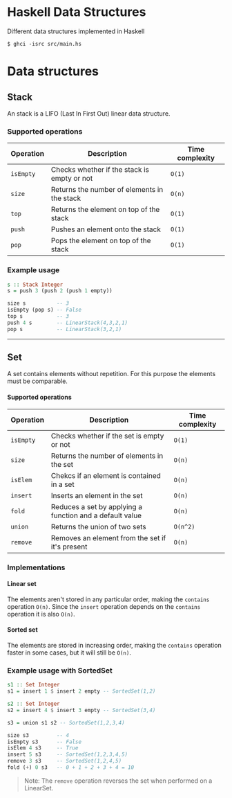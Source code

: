 # Haskell Data Structures
Different data structures implemented in Haskell

```console
$ ghci -isrc src/main.hs
```

# Data structures

## Stack
An stack is a LIFO (Last In First Out) linear data structure.

### Supported operations
| Operation | Description                                 | Time complexity |
| --------- | ------------------------------------------- | --------------- |
| `isEmpty` | Checks whether if the stack is empty or not | `O(1)`          |
| `size`    | Returns the number of elements in the stack | `O(n)`          |
| `top`     | Returns the element on top of the stack     | `O(1)`          |
| `push`    | Pushes an element onto the stack            | `O(1)`          |
| `pop`     | Pops the element on top of the stack        | `O(1)`          |

### Example usage
```hs
s :: Stack Integer
s = push 3 (push 2 (push 1 empty))

size s          -- 3
isEmpty (pop s) -- False
top s           -- 3
push 4 s        -- LinearStack(4,3,2,1)
pop s           -- LinearStack(3,2,1)
```
---

## Set
A set contains elements without repetition. For this purpose the elements must be comparable.

#### Supported operations
| Operation  | Description                                     | Time complexity |
| ---------- | ----------------------------------------------- | --------------- |
| `isEmpty`  | Checks whether if the set is empty or not       | `O(1)`          |
| `size`     | Returns the number of elements in the set       | `O(n)`          |
| `isElem`   | Chekcs if an element is contained in a set      | `O(n)`          |
| `insert`   | Inserts an element in the set                   | `O(n)`          |
| `fold`     | Reduces a set by applying a function and a default value | `O(n)`          |
| `union`    | Returns the union of two sets                   | `O(n^2)`        |
| `remove`   | Removes an element from the set if it's present | `O(n)`          |

### Implementations

#### Linear set
The elements aren't stored in any particular order, making the `contains` operation `O(n)`. Since the `insert` operation depends on the `contains` operation it is also `O(n)`.

#### Sorted set
The elements are stored in increasing order, making the `contains` operation faster in some cases, but it will still be `O(n)`.

### Example usage with SortedSet
```hs
s1 :: Set Integer
s1 = insert 1 $ insert 2 empty -- SortedSet(1,2)

s2 :: Set Integer
s2 = insert 4 $ insert 3 empty -- SortedSet(3,4)

s3 = union s1 s2 -- SortedSet(1,2,3,4)

size s3         -- 4
isEmpty s3      -- False
isElem 4 s3     -- True
insert 5 s3     -- SortedSet(1,2,3,4,5)
remove 3 s3     -- SortedSet(1,2,4,5)
fold (+) 0 s3   -- 0 + 1 + 2 + 3 + 4 = 10
```
> Note: The `remove` operation reverses the set when performed on a LinearSet.